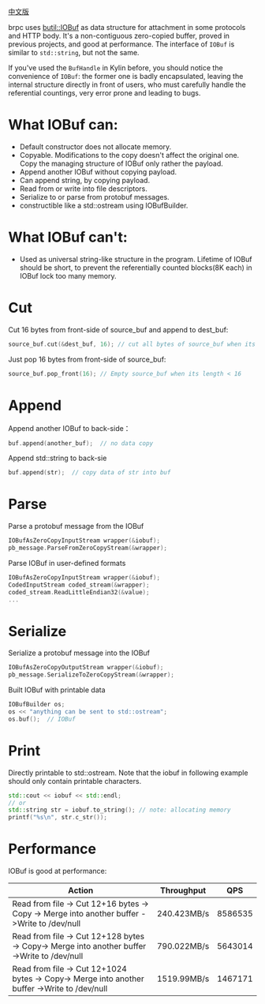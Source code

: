 [中文版](../cn/iobuf.md)

brpc uses [butil::IOBuf](https://github.com/apache/brpc/blob/master/src/butil/iobuf.h) as data structure for attachment in some protocols and HTTP body. It's a non-contiguous zero-copied buffer, proved in previous projects, and good at performance. The interface of `IOBuf` is similar to `std::string`, but not the same.

If you've used the `BufHandle` in Kylin before, you should notice the convenience of `IOBuf`: the former one is badly encapsulated, leaving the internal structure directly in front of users, who must carefully handle the referential countings, very error prone and leading to bugs.

# What IOBuf can:

- Default constructor does not allocate memory.
- Copyable. Modifications to the copy doesn't affect the original one. Copy the managing structure of IOBuf only rather the payload.
- Append another IOBuf without copying payload.
- Can append string, by copying payload.
- Read from or write into file descriptors.
- Serialize to or parse from protobuf messages.
- constructible like a std::ostream using IOBufBuilder.

# What IOBuf can't:

- Used as universal string-like structure in the program. Lifetime of IOBuf should be short, to prevent the referentially counted blocks(8K each) in IOBuf lock too many memory.

# Cut

Cut 16 bytes from front-side of source_buf and append to dest_buf:

```c++
source_buf.cut(&dest_buf, 16); // cut all bytes of source_buf when its length < 16
```

Just pop 16 bytes from front-side of source_buf:

```c++
source_buf.pop_front(16); // Empty source_buf when its length < 16
```

# Append

Append another IOBuf to back-side：

```c++
buf.append(another_buf);  // no data copy
```

Append std::string to back-sie

```c++
buf.append(str);  // copy data of str into buf
```

# Parse

Parse a protobuf message from the IOBuf 

```c++
IOBufAsZeroCopyInputStream wrapper(&iobuf);
pb_message.ParseFromZeroCopyStream(&wrapper);
```

Parse IOBuf in user-defined formats

```c++
IOBufAsZeroCopyInputStream wrapper(&iobuf);
CodedInputStream coded_stream(&wrapper);
coded_stream.ReadLittleEndian32(&value);
...
```

# Serialize

Serialize a protobuf message into the IOBuf

```c++
IOBufAsZeroCopyOutputStream wrapper(&iobuf);
pb_message.SerializeToZeroCopyStream(&wrapper);
```

Built IOBuf with printable data

```c++
IOBufBuilder os;
os << "anything can be sent to std::ostream";
os.buf();  // IOBuf
```

# Print

Directly printable to std::ostream. Note that the iobuf in following example should only contain printable characters.

```c++
std::cout << iobuf << std::endl;
// or
std::string str = iobuf.to_string(); // note: allocating memory
printf("%s\n", str.c_str());
```

# Performance

IOBuf is good at performance:

| Action                                   | Throughput  | QPS     |
| ---------------------------------------- | ----------- | ------- |
| Read from file -> Cut 12+16 bytes -> Copy -> Merge into another buffer ->Write to /dev/null | 240.423MB/s | 8586535 |
| Read from file -> Cut 12+128 bytes -> Copy-> Merge into another buffer ->Write to /dev/null | 790.022MB/s | 5643014 |
| Read from file -> Cut 12+1024 bytes -> Copy-> Merge into another buffer ->Write to /dev/null | 1519.99MB/s | 1467171 |

